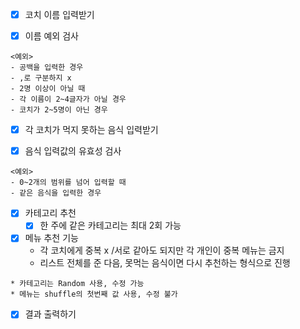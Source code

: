 - [x] 코치 이름 입력받기

- [x] 이름 예외 검사
```
<예외>
- 공백을 입력한 경우
- ,로 구분하지 x
- 2명 이상이 아닐 때
- 각 이름이 2~4글자가 아닐 경우
- 코치가 2~5명이 아닌 경우
```

- [x] 각 코치가 먹지 못하는 음식 입력받기

- [x] 음식 입력값의 유효성 검사
```
<예외>
- 0~2개의 범위를 넘어 입력할 때
- 같은 음식을 입력한 경우
```

- [x] 카테고리 추천
  - [x] 한 주에 같은 카테고리는 최대 2회 가능

- [x] 메뉴 추천 기능
  - 각 코치에게 중복 x /서로 같아도 되지만 각 개인이 중복 메뉴는 금지
  - 리스트 전체를 준 다음, 못먹는 음식이면 다시 추천하는 형식으로 진행
```
* 카테고리는 Random 사용, 수정 가능
* 메뉴는 shuffle의 첫번째 값 사용, 수정 불가
```

- [x] 결과 출력하기
